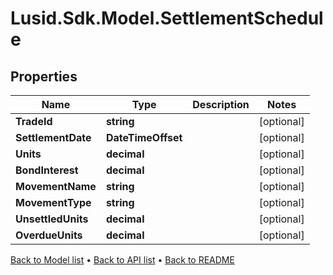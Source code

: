 # Lusid.Sdk.Model.SettlementSchedule

## Properties

Name | Type | Description | Notes
------------ | ------------- | ------------- | -------------
**TradeId** | **string** |  | [optional] 
**SettlementDate** | **DateTimeOffset** |  | [optional] 
**Units** | **decimal** |  | [optional] 
**BondInterest** | **decimal** |  | [optional] 
**MovementName** | **string** |  | [optional] 
**MovementType** | **string** |  | [optional] 
**UnsettledUnits** | **decimal** |  | [optional] 
**OverdueUnits** | **decimal** |  | [optional] 

[Back to Model list](../README.md#documentation-for-models) &#8226; [Back to API list](../README.md#documentation-for-api-endpoints) &#8226; [Back to README](../README.md)

